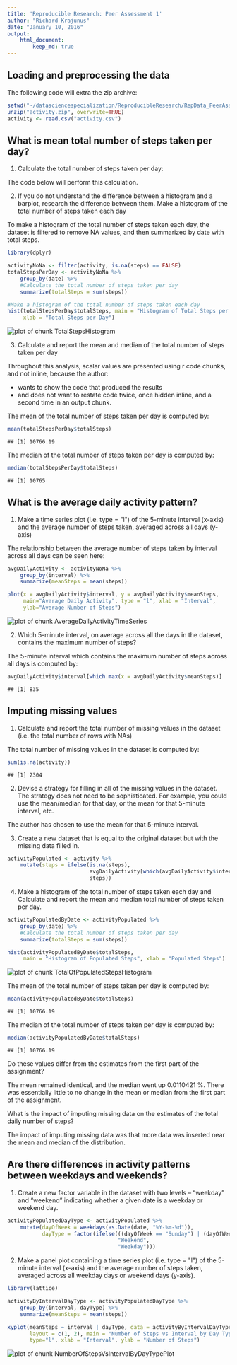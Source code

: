 ```yaml
---
title: 'Reproducible Research: Peer Assessment 1'
author: "Richard Krajunus"
date: "January 10, 2016"
output:
    html_document:
        keep_md: true
---
```



## Loading and preprocessing the data
The following code will extra the zip archive:

```r
setwd("~/datasciencespecialization/ReproducibleResearch/RepData_PeerAssessment1")
unzip("activity.zip", overwrite=TRUE)
activity <- read.csv("activity.csv")
```


## What is mean total number of steps taken per day?
1. Calculate the total number of steps taken per day:

The code below will perform this calculation.

2. If you do not understand the difference between a histogram and a barplot, 
research the difference between them. Make a histogram of the total number of 
steps taken each day

To make a histogram of the total number of steps taken each day, the dataset is
filtered to remove NA values, and then summarized by date with total steps.

```r
library(dplyr)

activityNoNa <- filter(activity, is.na(steps) == FALSE)
totalStepsPerDay <- activityNoNa %>%
    group_by(date) %>%
    #Calculate the total number of steps taken per day
    summarize(totalSteps = sum(steps)) 

#Make a histogram of the total number of steps taken each day
hist(totalStepsPerDay$totalSteps, main = "Histogram of Total Steps per Day",
     xlab = "Total Steps per Day")    
```

![plot of chunk TotalStepsHistogram](figure/TotalStepsHistogram-1.png) 

3. Calculate and report the mean and median of the total number of steps taken 
per day

Throughout this analysis, scalar values are presented using r code 
chunks, and not inline, because the author:

* wants to show the code that produced the results
* and does not want to restate code twice, once hidden inline, and a second time
in an output chunk.

The mean of the total number of steps taken per day is computed by:

```r
mean(totalStepsPerDay$totalSteps)
```

```
## [1] 10766.19
```

The median of the total number of steps taken per day is computed by:

```r
median(totalStepsPerDay$totalSteps)
```

```
## [1] 10765
```


## What is the average daily activity pattern?
1. Make a time series plot (i.e. type = "l") of the 5-minute interval (x-axis) 
and the average number of steps taken, averaged across all days (y-axis)

The relationship between the average number of steps taken by interval across 
all days can be seen here:


```r
avgDailyActivity <- activityNoNa %>%
    group_by(interval) %>%
    summarize(meanSteps = mean(steps))

plot(x = avgDailyActivity$interval, y = avgDailyActivity$meanSteps,
     main="Average Daily Activity", type = "l", xlab = "Interval",
     ylab="Average Number of Steps")
```

![plot of chunk AverageDailyActivityTimeSeries](figure/AverageDailyActivityTimeSeries-1.png) 

2. Which 5-minute interval, on average across all the days in the dataset, 
contains the maximum number of steps?

The 5-minute interval which contains the maximum number of steps across all days
is computed by:

```r
avgDailyActivity$interval[which.max(x = avgDailyActivity$meanSteps)]
```

```
## [1] 835
```


## Imputing missing values
1. Calculate and report the total number of missing values in the dataset (i.e. 
the total number of rows with NAs)

The total number of missing values in the dataset is computed by:

```r
sum(is.na(activity))
```

```
## [1] 2304
```

2. Devise a strategy for filling in all of the missing values in the dataset.
The strategy does not need to be sophisticated. For example, you could use the 
mean/median for that day, or the mean for that 5-minute interval, etc.

The author has chosen to use the mean for that 5-minute interval.

3. Create a new dataset that is equal to the original dataset but with the 
missing data filled in.


```r
activityPopulated <- activity %>%
    mutate(steps = ifelse(is.na(steps),
                          avgDailyActivity[which(avgDailyActivity$interval == interval)]$meanSteps,
                          steps))
```

4. Make a histogram of the total number of steps taken each day and Calculate 
and report the mean and median total number of steps taken per day.


```r
activityPopulatedByDate <- activityPopulated %>%
    group_by(date) %>%
    #Calculate the total number of steps taken per day
    summarize(totalSteps = sum(steps))

hist(activityPopulatedByDate$totalSteps,
     main = "Histogram of Populated Steps", xlab = "Populated Steps")  
```

![plot of chunk TotalOfPopulatedStepsHistogram](figure/TotalOfPopulatedStepsHistogram-1.png) 

The mean of the total number of steps taken per day is computed by:

```r
mean(activityPopulatedByDate$totalSteps)
```

```
## [1] 10766.19
```

The median of the total number of steps taken per day is computed by:

```r
median(activityPopulatedByDate$totalSteps)
```

```
## [1] 10766.19
```

Do these values differ from the estimates from the first part of the assignment?

The mean remained identical, and the median went up 
0.0110421
%.  There was essentially little to no change in the mean or median from the 
first part of the assignment.

What is the impact of imputing missing data on the estimates of the total daily
number of steps?

The impact of imputing missing data was that more data was inserted near the 
mean and median of the distribution.


## Are there differences in activity patterns between weekdays and weekends?
1. Create a new factor variable in the dataset with two levels – “weekday” and 
“weekend” indicating whether a given date is a weekday or weekend day.


```r
activityPopulatedDayType <- activityPopulated %>%
    mutate(dayOfWeek = weekdays(as.Date(date, "%Y-%m-%d")),
           dayType = factor(ifelse(((dayOfWeek == "Sunday") | (dayOfWeek == "Saturday")),
                                   "Weekend",
                                   "Weekday")))
```

2. Make a panel plot containing a time series plot (i.e. type = "l") of the 
5-minute interval (x-axis) and the average number of steps taken, averaged 
across all weekday days or weekend days (y-axis).


```r
library(lattice)

activityByIntervalDayType <- activityPopulatedDayType %>%
    group_by(interval, dayType) %>%
    summarize(meanSteps = mean(steps))

xyplot(meanSteps ~ interval | dayType, data = activityByIntervalDayType, 
       layout = c(1, 2), main = "Number of Steps vs Interval by Day Type",
       type="l", xlab = "Interval", ylab = "Number of Steps")
```

![plot of chunk NumberOfStepsVsIntervalByDayTypePlot](figure/NumberOfStepsVsIntervalByDayTypePlot-1.png) 
